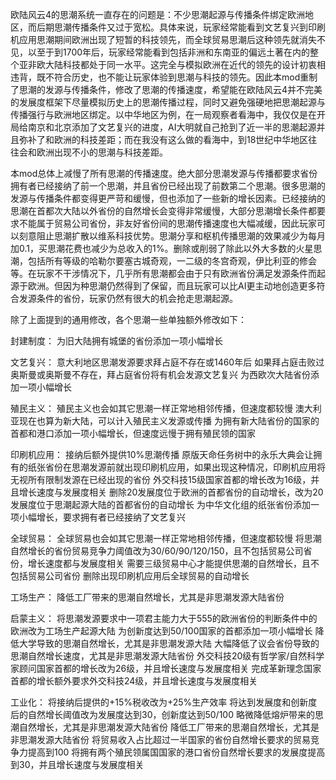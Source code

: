 欧陆风云4的思潮系统一直存在的问题是：不少思潮起源与传播条件绑定欧洲地区，而后期思潮传播条件又过于宽松。具体来说，玩家经常能看到文艺复兴到印刷机应用思潮期间欧洲出现了短暂的科技领先，而全球贸易思潮后这种领先就消失不见，以至于到1700年后，玩家经常能看到包括非洲和东南亚的偏远土著在内的整个亚非欧大陆科技都处于同一水平。这完全与模拟欧洲在近代的领先的设计初衷相违背，既不符合历史，也不能让玩家体验到思潮与科技的领先。因此本mod重制了思潮的发源与传播条件，修改了思潮的传播速度，希望能在欧陆风云4并不完美的发展度框架下尽量模拟历史上的思潮传播过程，同时又避免强硬地把思潮起源与传播强行与欧洲地区绑定。以中华地区为例，在一局观察者看海中，我仅仅是在开局给南京和北京添加了文艺复兴的进度，AI大明就自己抢到了近一半的思潮起源并且弥补了和欧洲的科技差距；而在我没有这么做的看海中，到18世纪中华地区往往会和欧洲出现不小的思潮与科技差距。

本mod总体上减慢了所有思潮的传播速度。绝大部分思潮发源与传播都要求省份拥有者已经接纳了前一个思潮，并且省份已经出现了前数第二个思潮。很多思潮的发源与传播条件都变得更严苛和缓慢，但也添加了一些新的增长因素。已经接纳的思潮在首都次大陆以外省份的自然增长会变得非常缓慢，大部分思潮增长条件都要求不能属于贸易公司省份，非友好省份间的思潮传播速度也大幅减缓，因此玩家可以刻意阻止思潮扩散以维系科技优势。思潮分享和枢机传播思潮的效果减少为每月加0.1，买思潮花费也减少为总收入的1%。删除或削弱了除此以外大多数的火星思潮，包括所有等级的哈勒尔要塞古城奇观，一二级的冬宫奇观，伊比利亚的修会等。在玩家不干涉情况下，几乎所有思潮都会由于只有欧洲省份满足发源条件而起源于欧洲。但因为种思潮仍然得到了保留，而且玩家可以比AI更主动地创造更多符合发源条件的省份，玩家仍然有很大的机会抢走思潮起源。

除了上面提到的通用修改，各个思潮一些单独额外修改如下：

封建制度：
为旧大陆拥有城堡的省份添加一项小幅增长

文艺复兴：
意大利地区思潮发源要求拜占庭不存在或1460年后
如果拜占庭击败过奥斯曼或奥斯曼不存在，拜占庭省份将有机会发源文艺复兴
为西欧次大陆省份添加一项小幅增长

殖民主义：
殖民主义也会如其它思潮一样正常地相邻传播，但速度都较慢
澳大利亚现在也算为新大陆，可以计入殖民主义发源或传播
为拥有新大陆省份的国家的首都和港口添加一项小幅增长，但速度远慢于拥有殖民领的国家

印刷机应用：
接纳后额外提供10%思潮传播
原版天命任务树中的永乐大典会让拥有的纸张省份在思潮发源前就出现印刷机应用，如果出现这种情况，印刷机应用将无视所有限制发源在已经出现的省份
外交科技15级国家首都的增长改为16级，并且增长速度与发展度相关
删除20发展度位于欧洲的首都省份的自动增长，改为20发展度位于思潮起源大陆的首都省份的自动增长
为中华文化组的纸张省份添加一项小幅增长，要求拥有者已经接纳了文艺复兴

全球贸易：
全球贸易也会如其它思潮一样正常地相邻传播，但速度都较慢
将思潮自然增长的省份贸易竞争力阈值改为30/60/90/120/150，且不包括贸易公司省份，增长速度都与发展度相关
需要三级贸易中心才能提供思潮的自然增长，且不包括贸易公司省份
删除出现印刷机应用后全球贸易的自动增长

工场生产：
降低工厂带来的思潮自然增长，尤其是非思潮发源大陆省份

启蒙主义：
将思潮发源要求中一项君主能力大于555的欧洲省份的判断条件中的欧洲改为工场生产起源大陆
为创新度达到50/100国家的首都添加一项小幅增长
降低大学导致的思潮自然增长，尤其是非思潮发源大陆
大幅降低了议会省份导致的思潮自然增长速度，尤其是非思潮发源大陆省份
外交科技20级有哲学家/自然科学家顾问国家首都的增长改为26级，并且增长速度与发展度相关
完成革新理念国家首都的增长额外要求外交科技24级，并且增长速度与发展度相关

工业化：
将接纳后提供的+15%税收改为+25%生产效率
将达到发展度和创新度后的自然增长阈值改为发展度达到30，创新度达到50/100
略微降低熔炉带来的思潮自然增长，尤其是非思潮发源大陆省份
降低工厂带来的思潮自然增长，尤其是非思潮发源大陆省份
将贸易收入占比超过一半国家的省份自然增长要求的贸易竞争力提高到100
将拥有两个殖民领属国国家的港口省份自然增长要求的发展度提高到30，并且增长速度与发展度相关
